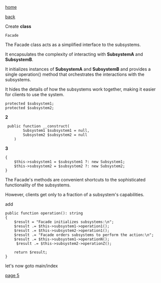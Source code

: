 [home](./page01.md)

[back](./page03.md)

Create **class**
```
Facade
```


The Facade class acts as a simplified interface to the subsystems. 

It encapsulates the complexity of interacting with **SubsystemA** and **SubsystemB**. 

It initializes instances of **SubsystemA** and **SubsystemB** and provides a single operation() method that orchestrates the interactions with the subsystems. 

It hides the details of how the subsystems work together, making it easier for clients to use the system.
```
protected $subsystem1;
protected $subsystem2;
```
**2**
```
 public function __construct(
        Subsystem1 $subsystem1 = null,
        Subsystem2 $subsystem2 = null
    ) 
```

**3**
```
{
    $this->subsystem1 = $subsystem1 ?: new Subsystem1;
    $this->subsystem2 = $subsystem2 ?: new Subsystem2;
}
```

 The Facade's methods are convenient shortcuts to the sophisticated  functionality of the subsystems. 
 
However, clients get only to a fraction  of a subsystem's capabilities.

add
```
public function operation(): string
{
    $result = "Facade initializes subsystems:\n";
    $result .= $this->subsystem1->operation1();
    $result .= $this->subsystem2->operation1();
    $result .= "Facade orders subsystems to perform the action:\n";
    $result .= $this->subsystem1->operationN();
     $result .= $this->subsystem2->operationZ();

    return $result;
}
```


let's now goto main/index

[page 5](./page05.md)
